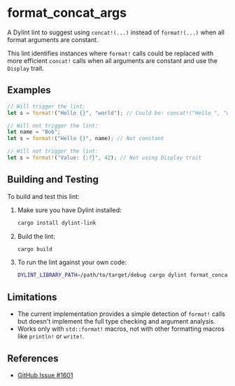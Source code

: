 # format_concat_args

A Dylint lint to suggest using `concat!(...)` instead of `format!(...)` when all format arguments are constant.

This lint identifies instances where `format!` calls could be replaced with more efficient `concat!` calls when all arguments are constant and use the `Display` trait.

## Examples

```rust
// Will trigger the lint:
let s = format!("Hello {}", "world"); // Could be: concat!("Hello ", "world")

// Will not trigger the lint:
let name = "Bob";
let s = format!("Hello {}", name); // Not constant

// Will not trigger the lint:
let s = format!("Value: {:?}", 42); // Not using Display trait
```

## Building and Testing

To build and test this lint:

1. Make sure you have Dylint installed:
   ```sh
   cargo install dylint-link
   ```

2. Build the lint:
   ```sh
   cargo build
   ```

3. To run the lint against your own code:
   ```sh
   DYLINT_LIBRARY_PATH=/path/to/target/debug cargo dylint format_concat_args
   ```

## Limitations

- The current implementation provides a simple detection of `format!` calls but doesn't implement the full type checking and argument analysis.
- Works only with `std::format!` macros, not with other formatting macros like `println!` or `write!`.

## References

- [GitHub Issue #1601](https://github.com/trailofbits/dylint/issues/1601)

